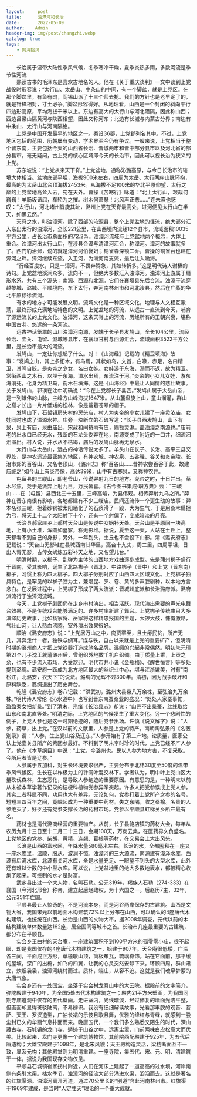 ```yaml
---
layout:     post
title:      浊漳河和长治
date:       2022-05-09
author:    Admin
header-img: img/post/changzhi.webp
catalog: true
tags:
    - 网海拾贝
---
```

&emsp;&emsp;长治属于温带大陆性季风气候，冬季寒冷干燥，夏季炎热多雨，多数河流是季节性河流
<br>
&emsp;&emsp;熟读古书的毛泽东是喜欢古地名的人。他在《关于重庆谈判》一文中谈到上党战役时形容说：“太行山、太岳山、中条山的中间，有一个脚盆，就是上党区。在那个脚盆里，有鱼有肉，阎锡山派了十三个师去抢。我们的方针也是老早定了的，就是针锋相对，寸土必争。”脚盆形容得好。从地理看，山西是一个封闭的斜向平行四边形高原，平均海拔千米以上。东边有高大的太行山与河北阻隔，因此称山西；西边吕梁山隔黄河与陕西相望，因此又称河东；北边有长城与内蒙古分界；南边有中条山、太行山与河南隔绝。
<br>
&emsp;&emsp;上党是中国开发最早的地区之一。秦设36郡，上党郡列名其中。不过，上党地区包括的范围，历朝屡有变动，学术界至今仍有争议。一般来说，上党相当于整个晋东南，主要包括今天的山西省长治、晋城两市和晋中部分县市以及河北省的部分县市。毫无疑问，古上党的核心区域即今天的长治市，因此可以视长治为狭义的上党。
<br>
&emsp;&emsp;苏东坡说：“上党从来天下脊。”上党盆地，通称沁潞高原，与今日长治市的辖境大体相当。盆地底部平坦，海拔900米左右，四周为太岳、太行两座山脉环抱，最高的为太岳山北台顶海拔2453米。从海拔不足100米的华北平原仰望，太行之巅的上党盆地高耸入云，宛在天外。曹操《苦寒行》咏道：“北上太行山，艰哉何巍巍！羊肠坂诘屈，车轮为之摧。树木何萧瑟！北风声正悲……”连朱熹也感叹：“太行山，河北诸州皆旋其趾，潞州上党在天脊最高处，过河便见太行山在半天，如黑云然。”
<br>
&emsp;&emsp;天脊之水，叫浊漳河。除了西部的沁源县，整个上党盆地的径流，绝大部分汇入东出太行的浊漳河，全长221公里，在山西境内流经12个县市，流域面积10035平方公里，占长治市总面积的72.2%。浊漳河流域与上党盆地两个概念，大体上重合。浊漳河出太行山后，在涉县合漳与清漳河汇合，称漳河。漳河的故事就多了。西门豹治邺，说的就是漳河河伯娶妇；铜雀春深锁二乔，曹操的铜雀台也建在漳河之畔。漳河继续东流，入卫河，为海河南支流，最后注入渤海。
<br>
&emsp;&emsp;“行经百度水，只是一漳河。不畏奔腾急，其如转折多。”这是明代诗人谢榛的诗句。上党盆地溪涧众多，流向不一，但绝大多数汇入浊漳河。浊漳河上游属于扇形水系，共有三个源头：南源、西源和北源。它们在襄垣县先后合流。浊漳干流穿越黎城、潞城、平顺境内，东下太行，奔河南林州市和河北涉县，然后在广蒸的华北平原徐徐流淌。
<br>
&emsp;&emsp;有水的地方才可能发展文明。流域文化是一种区域文化，地理与人文相互激荡，最终形成充满地域特色的文明。上党盆地的河流，从远古一直流到今天，哺育了源远流长的上党文化。浊漳河，这条天脊上的河流，历经所有的王朝兴衰，堪称中国古老、悠远的一条河流。
<br>
&emsp;&emsp;远古神话笼罩的山川浊漳河南源，发端于长子县发鸠山，全长104公里，流经长治、壶关、屯留、潞城等县市，在襄垣甘村与西源汇合，流域面积3522平方公里，是长治市最大的河流。
<br>
&emsp;&emsp;发鸠山，一定让你想起了什么。对！《山海经》记载的《精卫填海》故事：“发鸠之山，其上多柘木，有鸟焉，其状如乌，文首，白喙，赤足，名曰精卫，其鸣自胶。是炎帝之少女，名曰女娃。女娃游于东海，溺而不返，故为精卫。常衔西山之木石，以埋于东海。漳水出焉，东流注于河。”炎帝的小女儿女娃，游东海溺死，化身为精卫鸟，衔木石填海。这是《山海经》中最让人同情的悲壮故事。关于发鸠山，郭璞在注中明确说：“今在上党郡长子县西。”发鸠山属于太岳山系，是一列雄伟的山脉，主峰方山峰海拔1647米。从山麓盘旋上山，童山溜灌，群山之巅才长出一片片低矮的松林，像是戴着苍翠的帽子。
<br>
&emsp;&emsp;发鸠山下，石哲镇房头村的房头庙，村人为炎帝的小女儿建了一座灵浓庙，女娃同时也成了漳源水神。庙旁一块新立的石碑写道：“长子县西发鸠山，山下有泉，泉上有庙，泉由庙出。宋政和间祷雨有应，赐额灵漱。盖浊漳之南源也。”庙前老的出水口已经无水，残断的石龙头委弃在地，南源变成了附近的一口井，细流汩汩溢出。村人说，井水从不枯竭，庙后的发鸠山脉再无泉水。
<br>
&emsp;&emsp;太行山与太岳山，远古的神话传说太多了。羊头山在长子、长治、高平三县交界处，是神农遗迹最密集的地区，有神农城、神农泉、五谷畦、谷关和炎帝陵。长治市郊的百谷山，又名老顶山，《潞州志》称“百谷山……昔神农尝百谷于此，故建庙祀之”如今山上有炎帝像，高达39米，山中有古寒泉，又称神农井。
<br>
&emsp;&emsp;屯留县的三嵕山，即老爷山，传说羿射九日的地方。尧帝之时，十日并出，草木尽焦，尧于是派羿上射九日，万民皆喜。《古今图书集成·职方典》云：“三嵕山……在（屯留）县西北三十五里，三峰高峻，为县伟观。相传羿射九乌之所。”羿神在晋东南很有影响，各地都建有不少三嵕庙。民间还流传一个更生动的故事：羿本名张三嵕，担着砂锅被太阳晒化了的石浆滑了一跤，大为生气，于是用桑木扁担为弓，将天上十二个太阳射下十个，还有一个射偏了，变成暗淡的月亮。
<br>
&emsp;&emsp;长治县郝家庄乡上郝村天台山是传说中女娲补天处。天台山是平原间一块高地，上有小土堆，浑圆如墓冢，称无影堆。据说，夏至这一天，人站在土丘上，整天都看不到自己的身影；另外，一年到头，土丘也不会投下山影。清《潞安府志》记载说：“天台山无影堆在县城西南廿华里，高台十九丈，周二里，四周平坦，日出人胥无影，古传女娲炼五彩补天之地，又名望儿台。”
<br>
&emsp;&emsp;明清时期，以梆子、乱弹为主体的山西地方戏曲逐步成型。先是蒲州梆子盛行于晋南，受其影响，诞生了北路梆子（晋北）、中路梆子（晋中）和上党（晋东南）梆子，习惯上称为四大梆子。四大梆子分别对应了山西四大区域文化。上党梆子独具特色，是罕见的以梆子腔为主，兼唱昆、罗、卷、黄的多声腔剧种，以本地方言念白。在发展过程中，上党梆子形成了两大流派：晋城州底派和长治潞府派。潞府派流行于浊漳河流域。
<br>
&emsp;&emsp;今天，上党梆子剧团仍在走乡串村演出，相当活跃。现代演出需要的声光电舞台效果，不是传统戏台能够满足的。许多村庄新建了舞台。上党梆子传统曲目大多演绎历史故事，比如杨家将、岳家将这样精忠报国的主题，大锣大鼓，慷慨激昂，气壮山河，让人热血沸腾，室外演出效果很好。
<br>
&emsp;&emsp;顺治《潞安府志》说：“上党居万山之中，商贾罕至，且土瘠民贫，所产无几，其奔走什一者，独铁与绸耳。”煤与铁，自古以来就是上党的重要矿产，但明清时期的潞州商人才把上党铁器打造成驰名品牌。潞绸的兴起非常偶然。明初朱元璋第21个儿子沈王就藩潞州后，曾组织外地数千机户织绸。由于质量上乘，上贡之余，也有不少流入市场，大受欢迎。明代市井小说《金瓶梅》、《醒世恒言》等多处提到潞绸。潞安府一跃成为北方地区最大的丝织业中心，堪与江浙媲美，时有“南松江，北潞安，衣天下”的说法。潞绸的光辉不过300年。清初，因为战争破坏和原料缺乏，潞绸退出了历史舞台。
<br>
&emsp;&emsp;乾隆《潞安府志》卷八记载：“洪武初，潞州大县桑八万余株，至弘治九万余株。”明代诗人常伦《沁水道中》也写到晋东南蚕桑业的盛况：“处处人家蚕事忙，盈盈秦女把新桑。”到了清末，光绪《长治县志》却说：“山邑不出桑蚕，丝线取给山东和南北直等处。”明清之际，上党地区的气候发生了重大变化。另一个悲剧性的例子，上党人参也是这一时期绝迹的，随后党参出场。许慎《说文解字》说：“人参，药草，出上党。”在汉以前的文献里，人参是上党的特产。南朝陶弘景的《名医别录》谓：“人参，生上党山谷及辽东。”人参开始有了第二产地。论质量，医家公认上党壶关县所产的紫团参最好。不料到了明末李时珍的时代，上党已经不产人参了。他在《本草纲目》中说：“上党，今潞州也。民以人参为地方害，不复采取。今所用者皆是辽参。”
<br>
&emsp;&emsp;人参属于五加科，对生长环境要求很严，主要分布于北纬30度至50度的温带季风气候区，生长在以柞极为主的针阔叶混交林下。学者认为，明中叶上党山区大量砍伐森林，生态恶化，是导致人参绝迹的重要原因。有意思的是，一种明末以前从未被本草学著作记录的桔梗科植物党参异军突起。许多人把党参误成上党人参，其实二者科属不同，功用也大有差异。无论如何，党参打着上党所产之参的名号，短短三四百年之间，竟崛起成为一种重要中药材。失之东隅，收之桑榆。名贵的人参绝灭了，好歹还有党参支撑长治的药材市场。党参以平顺县虹梯关乡所产最有名。
<br>
&emsp;&emsp;药材也是清代潞商经营的重要物产。从前，长子县鲍店镇的药材大会，每年从农历九月十三日至十二月二十三日，会期100天，万商云集，在医药界久负盛名。上党地区的党参、柴胡、黄精、连翘、葛根等药材，在交易会上大出风头。
<br>
&emsp;&emsp;长治是山西的富水区，年降水量580毫米左右。长治的水，全都囤积在一座又一座水库里，温顺，服从，波澜不惊。浊漳河的三大源流，南源建有漳泽水库，西源有后湾水库，北源有关河水库，全是水量充足、一眼望不到头的大型水库，此外还有难以计数的中小型水库。可以说，上党盆地里的绝大多数地表水，都被精心收集了起来。可控制的水才是财富。
<br>
&emsp;&emsp;武乡县出过一个大人物，名叫石勒。公元319年，羯族人石勒（274-333）在襄国（今河北邢台）称帝，建立起后赵政权，为十六国之一。后赵历7主，32年，公元351年亡国。
<br>
&emsp;&emsp;平顺县最让人惊奇的，不是河流本身，而是河谷两岸保存的古建筑。山西是文物大省，我国宋元以前地面木构建筑72%以上分布在山西，可以确认的4座唐代木构建筑，也统统在山西。长治是山西的文物大市，据2008年调查，元代以前的木结构建筑单体数量达162座，居全国同等城市之首。长治市几座最重要的古建筑，都分布在平顺县。
<br>
&emsp;&emsp;实会乡王曲村的天台庵，一座建筑面积不到100平方米的孤零零小庙，很不起眼，却是我国仅存的4座唐代木构建筑之一，始建于907年。天台庵很低矮，广深各三间，平面成正方形，单檐歇山顶，筒板布瓦，琉璃脊饰。站在它面前，那平缓的屋坡，深广的出檐，如飞的四翼，让我的心灵突然安静下来。环顾四周，群山肃立，炊烟袅袅，浊漳河绕村而过。质朴，端庄，从容不迫。这就是我们魂牵梦萦的大唐气象。
<br>
&emsp;&emsp;实会乡还有一处国宝，坐落于实会村龙耳山中的大云院。据殿前的文字简介，弥陀殿建于940年，为全国5处五代木构建筑之一；殿内21平方米壁画，为我国同期寺庙道观中仅存的五代壁画。走进室内，光线暗淡，经过修复的墙面光洁平整，但画面却显得斑驳陆离，不易辨识。我没有细细解读故事，光看那丰腴的观音、菩萨、天王、罗汉造型，广袖长裙的乐伎且歌且舞，优雅的绛红与青绿，就感到一股尘封已久的华丽气息扑面而来。晚唐五代，一个我们多么熟悉又陌生的时代，深山藏古寺。石城镇的龙门寺，遁迹于山谷之中，远离尘嚣，门前两株白皮松高大而优美。比较起来，龙门寺更像一个建筑博物馆。其前院西配殿建于925年，为五代后唐遗构；大雄宝殿建于1098年，是北宋风貌；天王殿构造灵活，梁枋断面互不一致，显系元构；其他殿堂则为明清重建。一座寺院，集五代、宋、元、明、清建筑于一体，据说为我国现存文物仅见。
<br>
&emsp;&emsp;平顺县石城镇崔家拐村附近，人们在河床上建起了一道高高的过水坝，河岸南侧有条引水渠。枯水季节，浊漳河的径流大部分涌进水渠，滔滔而去。这就是著名的红旗渠源。浊漳河离开河道，通过70公里长的“别道”奔赴河南林州市。红旗渠于1969年建成，是当时“人定胜天”理论的一个重大成就。